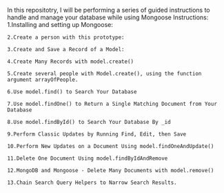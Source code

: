 In this repositotry, I will be performing a series of guided instructions to handle and manage your database while using Mongoose
Instructions:
   1.Installing and setting up Mongoose:

    2.Create a person with this prototype:

    3.Create and Save a Record of a Model: 

    4.Create Many Records with model.create() 

    5.Create several people with Model.create(), using the function argument arrayOfPeople.

    6.Use model.find() to Search Your Database

    7.Use model.findOne() to Return a Single Matching Document from Your Database

    8.Use model.findById() to Search Your Database By _id 

    9.Perform Classic Updates by Running Find, Edit, then Save

    10.Perform New Updates on a Document Using model.findOneAndUpdate()

    11.Delete One Document Using model.findByIdAndRemove

    12.MongoDB and Mongoose - Delete Many Documents with model.remove() 

    13.Chain Search Query Helpers to Narrow Search Results.